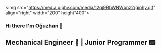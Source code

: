 <img src="https://media.giphy.com/media/12qj9BbWNWbnz2/giphy.gif" align="right" width="200" height"400">
### Hi there I'm Oğuzhan 🙋
## Mechanical Engineer :nut_and_bolt: | Junior Programmer :pager:
